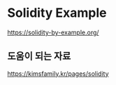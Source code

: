 # Solidity Example

https://solidity-by-example.org/

## 도움이 되는 자료
https://kimsfamily.kr/pages/solidity
